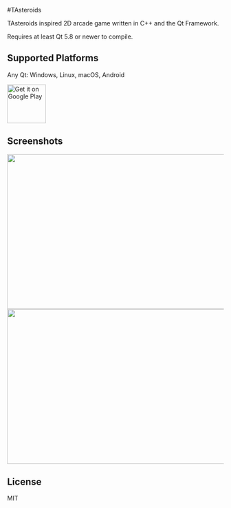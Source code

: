 #TAsteroids

TAsteroids inspired 2D arcade game written in C++ and the Qt Framework. 

Requires at least Qt 5.8 or newer to compile.

## Supported Platforms
Any Qt: Windows, Linux, macOS, Android

<a href='https://play.google.com/store/apps/details?id=com.blogspot.tasteroids&pcampaignid=MKT-Other-global-all-co-prtnr-py-PartBadge-Mar2515-1'><img alt='Get it on Google Play' 
src='https://play.google.com/intl/en_us/badges/images/generic/en_badge_web_generic.png' height=90px /></a>


## Screenshots

<img src="https://raw.githubusercontent.com/taiko000/TAsteroids/master/playstore/Screenshot_2017-01-22-10-24-49.png" width="640" height="360">

<img src="https://raw.githubusercontent.com/taiko000/TAsteroids/master/playstore/Screenshot_2017-01-22-10-18-46.png" width="640" height="360">

## License
MIT
